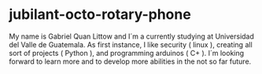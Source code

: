# jubilant-octo-rotary-phone
My name is Gabriel Quan Littow and I´m a currently studying at Universidad del Valle de Guatemala. As first instance, I like security ( linux ), creating all sort of projects ( Python ), and programming arduinos ( C+ ). I´m looking forward to learn more and to develop more abilities in the not so far future.

